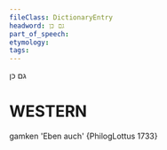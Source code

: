 ```yaml
---
fileClass: DictionaryEntry
headword: גם כּן
part_of_speech: 
etymology: 
tags: 
---
```

גם כּן

WESTERN
========

gamken 'Eben auch' {PhilogLottus 1733}